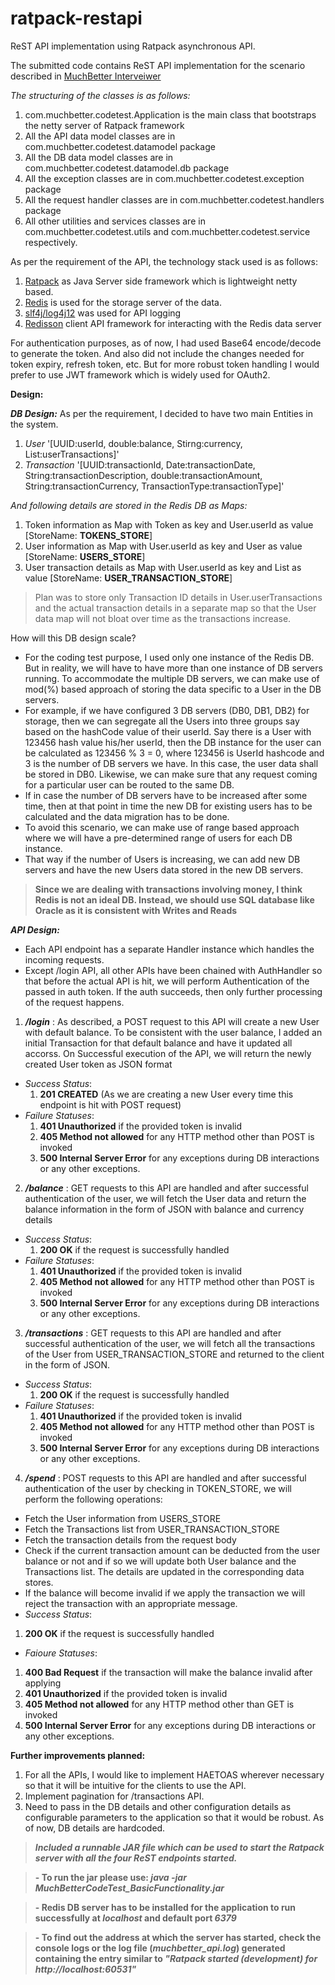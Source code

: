 # ratpack-restapi
ReST API implementation using Ratpack asynchronous API.

The submitted code contains ReST API implementation for the scenario described in [MuchBetter Interveiwer](https://github.com/shanmuha/interviewer/)

*The structuring of the classes is as follows:*
1. com.muchbetter.codetest.Application is the main class that bootstraps the netty server of Ratpack framework
2. All the API data model classes are in com.muchbetter.codetest.datamodel package
3. All the DB data model classes are in com.muchbetter.codetest.datamodel.db package
4. All the exception classes are in com.muchbetter.codetest.exception package
5. All the request handler classes are in com.muchbetter.codetest.handlers package
6. All other utilities and services classes are in com.muchbetter.codetest.utils and com.muchbetter.codetest.service respectively.

As per the requirement of the API, the technology stack used is as follows:
1. [Ratpack](https://ratpack.io/) as Java Server side framework which is lightweight netty based.
2. [Redis](https://redis.io/) is used for the storage server of the data.
3. [slf4j/log4j12](https://www.slf4j.org/manual.html) was used for API logging
4. [Redisson](https://github.com/redisson) client API framework for interacting with the Redis data server

For authentication purposes, as of now, I had used Base64 encode/decode to generate the token. And also did not include the changes
needed for token expiry, refresh token, etc. But for more robust token handling I would prefer to use JWT framework which is widely used
for OAuth2.

**Design:**

**_DB Design:_**
  As per the requirement, I decided to have two main Entities in the system.
  1. *User* '[UUID:userId, double:balance, Stirng:currency, List<Transaction>:userTransactions]'
  2. *Transaction* '[UUID:transactionId, Date:transactionDate,   String:transactionDescription, double:transactionAmount, 
  String:transactionCurrency, TransactionType:transactionType]'
  
  *And following details are stored in the Redis DB as Maps:*
  1. Token information as Map with Token as key and User.userId as value [StoreName: **TOKENS_STORE**]
  2. User information as Map with User.userId as key and User as value [StoreName: **USERS_STORE**]
  3. User transaction details as Map with User.userId as key and List<Transactions> as value [StoreName: **USER_TRANSACTION_STORE**]
  
  >Plan was to store only Transaction ID details in User.userTransactions and the actual transaction details in a separate 
  map so that the User data map will not bloat over time as the transactions increase.
  
  How will this DB design scale?
  - For the coding test purpose, I used only one instance of the Redis DB. But in reality, we will have to have more than one instance of DB servers running. To accommodate the multiple DB servers, we can make use of mod(%) based approach of storing the data specific to a User in the DB servers.  
  - For example, if we have configured 3 DB servers (DB0, DB1, DB2) for storage, then we can segregate all the Users into three groups say based on the hashCode value of their userId. Say there is a User with 123456 hash value his/her userId, then the DB instance for the user can be calculated as 123456 % 3 = 0, where 123456 is UserId hashcode and 3 is the number of DB servers we have. In this case, the user data shall be stored in DB0. Likewise, we can make sure that any request coming for a particular user can be routed to the same DB.  
  - If in case the number of DB servers have to be increased after some time, then at that point in time the new DB for existing users has to be calculated and the data migration has to be done. 
  - To avoid this scenario, we can make use of range based approach where we will have a pre-determined range of users for each DB instance.
  - That way if the number of Users is increasing, we can add new DB servers and have the new Users data stored in the new DB servers.
>**Since we are dealing with transactions involving money, I think Redis is not an ideal DB. Instead, we should use SQL database like Oracle as it is consistent with Writes and Reads**

**_API Design:_**
- Each API endpoint has a separate Handler instance which handles the incoming requests.
- Except /login API, all other APIs have been chained with AuthHandler so that before the actual API is hit, we will perform 
Authentication of the passed in auth token. If the auth succeeds, then only further processing of the request happens.

1. **_/login_** : As described, a POST request to this API will create a new User with default balance. To be consistent with the user balance, I 
added an initial Transaction for that default balance and have it updated all accorss. On Successful execution of the API, we will 
return the newly created User token as JSON format
- _Success Status_: 
  1. **201 CREATED** (As we are creating a new User every time this endpoint is hit with POST request)
- _Failure Statuses_: 
  1. **401 Unauthorized** if the provided token is invalid 
  2. **405 Method not allowed** for any HTTP method other than POST is invoked
  3. **500 Internal Server Error** for any exceptions during DB interactions or any other exceptions. 

2. **_/balance_** : GET requests to this API are handled and after successful authentication of the user, we will fetch the User data and return
the balance information in the form of JSON with balance and currency details
- _Success Status_:
  1. **200 OK** if the request is successfully handled
- _Failure Statuses_:
  1. **401 Unauthorized** if the provided token is invalid 
  2. **405 Method not allowed** for any HTTP method other than POST is invoked
  3. **500 Internal Server Error** for any exceptions during DB interactions or any other exceptions. 
 
3. **_/transactions_** : GET requests to this API are handled and after successful authentication of the user, we will fetch all the transactions
of the User from USER_TRANSACTION_STORE and returned to the client in the form of JSON.
- _Success Status_:
  1. **200 OK** if the request is successfully handled
- _Failure Statuses_: 
  1. **401 Unauthorized** if the provided token is invalid 
  2. **405 Method not allowed** for any HTTP method other than POST is invoked
  3. **500 Internal Server Error** for any exceptions during DB interactions or any other exceptions.  

4. **_/spend_** : POST requests to this API are handled and after successful authentication of the user by checking in TOKEN_STORE, we will
perform the following operations:
  - Fetch the User information from USERS_STORE
  - Fetch the Transactions list from USER_TRANSACTION_STORE
  - Fetch the transaction details from the request body 
  - Check if the current transaction amount can be deducted from the user balance or not and if so we will update both User balance
 and the Transactions list. The details are updated in the corresponding data stores.
  - If the balance will become invalid if we apply the transaction we will reject the transaction with an appropriate message.
 - _Success Status_:
  1. **200 OK** if the request is successfully handled
 - _Faioure Statuses_:
  1. **400 Bad Request** if the transaction will make the balance invalid after applying
  2. **401 Unauthorized** if the provided token is invalid 
  3. **405 Method not allowed** for any HTTP method other than GET is invoked
  4. **500 Internal Server Error** for any exceptions during DB interactions or any other exceptions. 

**Further improvements planned:**
1. For all the APIs, I would like to implement HAETOAS wherever necessary so that it will be intuitive for the clients to use
the API. 
2. Implement pagination for /transactions API.
3. Need to pass in the DB details and other configuration details as configurable parameters to the application so that it would be robust. As of now, DB details are hardcoded.

>**_Included a runnable JAR file which can be used to start the Ratpack server with all the four ReST endpoints started._**

> **- To run the jar please use: _java -jar MuchBetterCodeTest_BasicFunctionality.jar_**

> **- Redis DB server has to be installed for the application to run successfully at _localhost_ and default port _6379_**

> **- To find out the address at which the server has started, check the console logs or the log file (_muchbetter_api.log_) generated containing the entry similar to _"Ratpack started (development) for http://localhost:60531"_**
